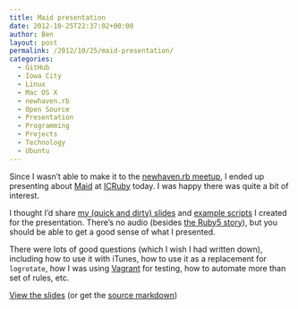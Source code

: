 ```yaml
---
title: Maid presentation
date: 2012-10-25T22:37:02+00:00
author: Ben
layout: post
permalink: /2012/10/25/maid-presentation/
categories:
  - GitHub
  - Iowa City
  - Linux
  - Mac OS X
  - newhaven.rb
  - Open Source
  - Presentation
  - Programming
  - Projects
  - Technology
  - Ubuntu
---
```

Since I wasn&#8217;t able to make it to the [newhaven.rb meetup](http://www.meetup.com/newhavenrb/events/86235652/), I ended up presenting about [Maid](https://github.com/benjaminoakes/maid) at [ICRuby](http://icruby.org) today. I was happy there was quite a bit of interest.

I thought I&#8217;d share [my (quick and dirty) slides](http://media.benjaminoakes.com/2012/10-25-maid-presentation.html) and [example scripts](https://github.com/benjaminoakes/maid-example) I created for the presentation. There&#8217;s no audio (besides [the Ruby5 story](http://ruby5.envylabs.com/episodes/306-episode-302-august-31st-2012)), but you should be able to get a good sense of what I presented.

There were lots of good questions (which I wish I had written down), including how to use it with iTunes, how to use it as a replacement for `logrotate`, how I was using [Vagrant](http://vagrantup.com) for testing, how to automate more than set of rules, etc.

[View the slides](http://media.benjaminoakes.com/2012/10-25-maid-presentation.html) (or get the [source markdown](https://github.com/benjaminoakes/maid/wiki/presentation))